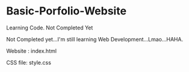 # Basic-Porfolio-Website
Learning Code. Not Completed Yet


Not Completed yet...I'm still learning Web Development...Lmao...HAHA.

Website : index.html

CSS file: style.css
